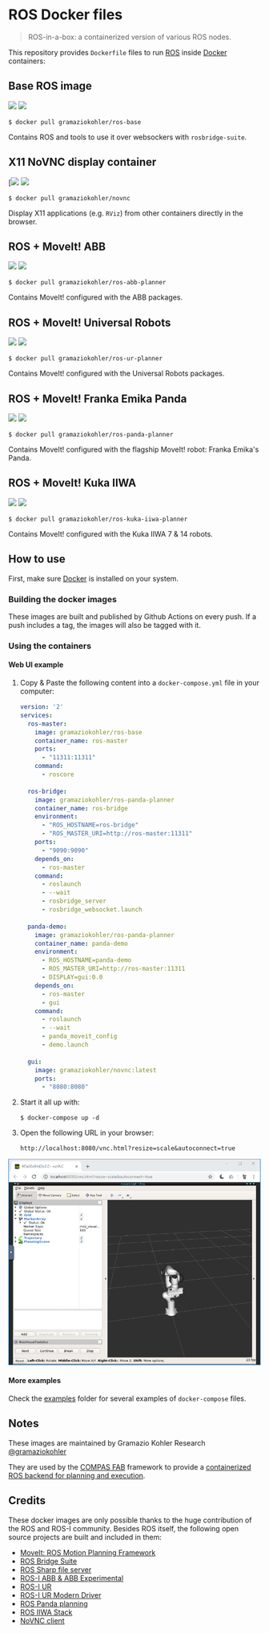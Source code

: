 # ROS Docker files

> ROS-in-a-box: a containerized version of various ROS nodes.

This repository provides `Dockerfile` files to run [ROS](https://ros.org) inside [Docker](https://www.docker.com/) containers:

## Base ROS image

[![](https://img.shields.io/docker/v/gramaziokohler/ros-base?sort=date)](https://hub.docker.com/r/gramaziokohler/ros-base)
[![](https://img.shields.io/docker/image-size/gramaziokohler/ros-base?sort=date)](https://microbadger.com/images/gramaziokohler/ros-base)

    $ docker pull gramaziokohler/ros-base

Contains ROS and tools to use it over websockers with `rosbridge-suite`.

## X11 NoVNC display container

[![](https://img.shields.io/docker/v/gramaziokohler/novnc?sort=date)
[![](https://img.shields.io/docker/image-size/gramaziokohler/novnc?sort=date)](https://microbadger.com/images/gramaziokohler/novnc)

    $ docker pull gramaziokohler/novnc

Display X11 applications (e.g. `RViz`) from other containers directly in the browser.

## ROS + MoveIt! ABB

[![](https://img.shields.io/docker/v/gramaziokohler/ros-abb-planner?sort=date)](https://hub.docker.com/r/gramaziokohler/ros-abb-planner)
[![](https://img.shields.io/docker/image-size/gramaziokohler/ros-abb-planner?sort=date)](https://microbadger.com/images/gramaziokohler/ros-abb-planner)

    $ docker pull gramaziokohler/ros-abb-planner

Contains MoveIt! configured with the ABB packages.

## ROS + MoveIt! Universal Robots

[![](https://img.shields.io/docker/v/gramaziokohler/ros-ur-planner?sort=date)](https://hub.docker.com/r/gramaziokohler/ros-ur-planner)
[![](https://img.shields.io/docker/image-size/gramaziokohler/ros-ur-planner?sort=date)](https://microbadger.com/images/gramaziokohler/ros-ur-planner)

    $ docker pull gramaziokohler/ros-ur-planner

Contains MoveIt! configured with the Universal Robots packages.

## ROS + MoveIt! Franka Emika Panda

[![](https://img.shields.io/docker/v/gramaziokohler/ros-panda-planner?sort=date)](https://hub.docker.com/r/gramaziokohler/ros-panda-planner)
[![](https://img.shields.io/docker/image-size/gramaziokohler/ros-panda-planner?sort=date)](https://microbadger.com/images/gramaziokohler/ros-panda-planner)

    $ docker pull gramaziokohler/ros-panda-planner

Contains MoveIt! configured with the flagship MoveIt! robot: Franka Emika's
Panda.

## ROS + MoveIt! Kuka IIWA

[![](https://img.shields.io/docker/v/gramaziokohler/ros-kuka-iiwa-planner?sort=date)](https://hub.docker.com/r/gramaziokohler/ros-kuka-iiwa-planner)
[![](https://img.shields.io/docker/image-size/gramaziokohler/ros-kuka-iiwa-planner?sort=date)](https://microbadger.com/images/gramaziokohler/ros-kuka-iiwa-planner)

    $ docker pull gramaziokohler/ros-kuka-iiwa-planner

Contains MoveIt! configured with the Kuka IIWA 7 & 14 robots.

## How to use

First, make sure [Docker](https://www.docker.com/) is installed on your system.

### Building the docker images

These images are built and published by Github Actions on every push.
If a push includes a tag, the images will also be tagged with it.

### Using the containers

#### Web UI example

1. Copy & Paste the following content into a `docker-compose.yml` file in your computer:

    ```yaml
    version: '2'
    services:
      ros-master:
        image: gramaziokohler/ros-base
        container_name: ros-master
        ports:
          - "11311:11311"
        command:
          - roscore

      ros-bridge:
        image: gramaziokohler/ros-panda-planner
        container_name: ros-bridge
        environment:
          - "ROS_HOSTNAME=ros-bridge"
          - "ROS_MASTER_URI=http://ros-master:11311"
        ports:
          - "9090:9090"
        depends_on:
          - ros-master
        command:
          - roslaunch
          - --wait
          - rosbridge_server
          - rosbridge_websocket.launch

      panda-demo:
        image: gramaziokohler/ros-panda-planner
        container_name: panda-demo
        environment:
          - ROS_HOSTNAME=panda-demo
          - ROS_MASTER_URI=http://ros-master:11311
          - DISPLAY=gui:0.0
        depends_on:
          - ros-master
          - gui
        command:
          - roslaunch
          - --wait
          - panda_moveit_config
          - demo.launch

      gui:
        image: gramaziokohler/novnc:latest
        ports:
          - "8080:8080"
    ```

2. Start it all up with:

       $ docker-compose up -d

3. Open the following URL in your browser:

       http://localhost:8080/vnc.html?resize=scale&autoconnect=true

![](rviz.png)

#### More examples

Check the [examples](examples) folder for several examples of `docker-compose` files.

## Notes

These images are maintained by Gramazio Kohler Research
[@gramaziokohler](https://github.com/gramaziokohler>)

They are used by the [COMPAS FAB](https://gramaziokohler.github.io/compas_fab) framework
to provide a [containerized ROS backend for planning and execution](https://gramaziokohler.github.io/compas_fab/latest/backends/ros.html#ros-on-docker-1).

## Credits

These docker images are only possible thanks to the huge contribution of the ROS and ROS-I community. Besides ROS itself, the following open source projects are built and included in them:

- [MoveIt: ROS Motion Planning Framework](https://github.com/ros-planning/moveit)
- [ROS Bridge Suite](https://github.com/RobotWebTools/rosbridge_suite/)
- [ROS Sharp file server](https://github.com/siemens/ros-sharp/tree/master/ROS/file_server)
- [ROS-I ABB & ABB Experimental](https://github.com/ros-industrial/abb)
- [ROS-I UR](https://github.com/ros-industrial/universal_robot)
- [ROS-I UR Modern Driver](https://github.com/ros-industrial/ur_modern_driver)
- [ROS Panda planning](https://github.com/ros-planning/panda_moveit_config)
- [ROS IIWA Stack](https://github.com/IFL-CAMP/iiwa_stack)
- [NoVNC client](https://github.com/novnc/noVNC)
